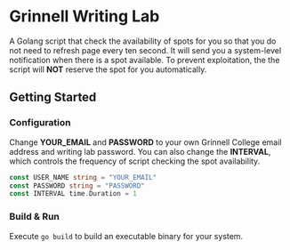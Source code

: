 # Grinnell Writing Lab
A Golang script that check the availability of spots for you so that you do not need to refresh page every ten second. It will send you a system-level notification when there is a spot available. To prevent exploitation, the the script will **NOT** reserve the spot for you automatically.

## Getting Started
### Configuration
Change **YOUR_EMAIL** and **PASSWORD** to your own Grinnell College email address and writing lab password. You can also change the **INTERVAL**, which controls the frequency of script checking the spot availability.
```Go
const USER_NAME string = "YOUR_EMAIL"
const PASSWORD string = "PASSWORD"
const INTERVAL time.Duration = 1
```

### Build & Run 
Execute ```go build``` to build an executable binary for your system. 
